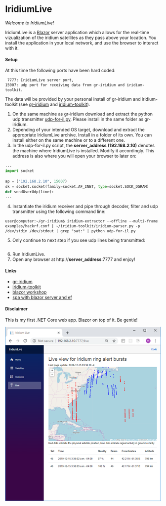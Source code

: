 # IridiumLive

*Welcome to IridiumLive!*

IridiumLive is a [Blazor](https://docs.microsoft.com/en-us/aspnet/core/blazor/?view=aspnetcore-3.1) server application which allows for the real-time vizualization of the iridium satellites as they pass above your location. You install the application in your local network, and use the browser to interact with it.

#### Setup

At this time the following ports have been hard coded:
```
 7777: IridiumLive server port,
15007: udp port for receiving data from gr-iridium and iridium-toolkit.
```
The data will be provided by your personal install of gr-iridium and iridium-toolkit (see [gr-iridium](https://github.com/muccc/gr-iridium) and [iridium-toolkit](https://github.com/muccc/iridium-toolkit)).
1. On the same machine as gr-iridium download and extract the python udp transmitter [udp-for-il.py](udp-for-il.py). Please install in the same folder as gr-iridium.
2. Depending of your intended OS target, download and extract the appropriate IridiumLive archive. Install in a folder of its own. You can install either on the same machine or to a different one.
3. In the udp-for-il.py script, the **server_address** **(192.168.2.10)** denotes the machine where IridiumLive is installed. Modify it accordingly. This address is also where you will open your browser to later on:
```python
...
import socket

ap = ("192.168.2.10", 15007)
sk = socket.socket(family=socket.AF_INET, type=socket.SOCK_DGRAM)
def sendOverUdp(line):
...
```
4. Instantiate the iridium receiver and pipe through decoder, filter and udp transmitter using the following command line:
```
user@computer:~/gr-iridium$ iridium-extractor --offline --multi-frame examples/hackrf.conf | ~/iridium-toolkit/iridium-parser.py -p /dev/stdin /dev/stdout | grep "sat:" | python udp-for-il.py
```
5. Only continue to next step if you see udp lines being transmitted:
```

```
6. Run IridiumLive. 
7. Open any browser at http://**server_address**:7777 and enjoy!

#### Links

* [gr-iridium](https://github.com/muccc/gr-iridium)
* [iridium-toolkit](https://github.com/muccc/iridium-toolkit)
* [blazor workshop](https://github.com/dotnet-presentations/blazor-workshop)
* [spa with blazor server and ef](https://www.c-sharpcorner.com/article/create-a-single-page-app-with-blazor-server-and-entity-framework-core-3-0/)

#### Disclaimer

This is my first .NET Core web app. Blazor on top of it. Be gentle!

<p align="center">
  <img alt="Screenshot" style="max-width:100%;" src="prerelease1.png">
</p>
